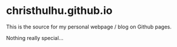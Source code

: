 # christhulhu.github.io

This is the source for my personal webpage / blog on Github pages.

Nothing really special...
